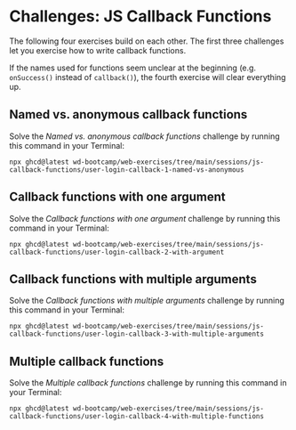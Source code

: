 # Challenges: JS Callback Functions

The following four exercises build on each other. The first three challenges let you exercise how to write callback functions.

If the names used for functions seem unclear at the beginning (e.g. `onSuccess()` instead of `callback()`), the fourth exercise will clear everything up.

## Named vs. anonymous callback functions

Solve the _Named vs. anonymous callback functions_ challenge by running this command in your Terminal:

```
npx ghcd@latest wd-bootcamp/web-exercises/tree/main/sessions/js-callback-functions/user-login-callback-1-named-vs-anonymous
```

## Callback functions with one argument

Solve the _Callback functions with one argument_ challenge by running this command in your Terminal:

```
npx ghcd@latest wd-bootcamp/web-exercises/tree/main/sessions/js-callback-functions/user-login-callback-2-with-argument
```

## Callback functions with multiple arguments

Solve the _Callback functions with multiple arguments_ challenge by running this command in your Terminal:

```
npx ghcd@latest wd-bootcamp/web-exercises/tree/main/sessions/js-callback-functions/user-login-callback-3-with-multiple-arguments
```

## Multiple callback functions

Solve the _Multiple callback functions_ challenge by running this command in your Terminal:

```
npx ghcd@latest wd-bootcamp/web-exercises/tree/main/sessions/js-callback-functions/user-login-callback-4-with-multiple-functions
```
